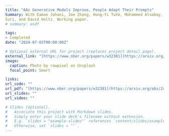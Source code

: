 ```yaml
---
title: "AAs Generative Models Improve, People Adapt Their Prompts"
Summary: With Eaman Jahani, Joe Zhang, Hong-Yi TuYe, Mohammed Alsobay, Christos Nicolaides, Siddharth
Suri, and David Holtz. Working paper.
# summary: asdf

tags:
- Completed
date: "2024-07-03T00:00:00Z"

# Optional external URL for project (replaces project detail page).
external_link: "[https://www.nber.org/papers/w32381](https://arxiv.org/abs/2407.14333)"
image:
  caption: Photo by rawpixel on Unsplash
  focal_point: Smart

links:
url_code: ""
url_pdf: "[https://www.nber.org/papers/w32381](https://arxiv.org/abs/2407.14333)"
url_slides: ""
url_video: ""

# Slides (optional).
#   Associate this project with Markdown slides.
#   Simply enter your slide deck's filename without extension.
#   E.g. `slides = "example-slides"` references `content/slides/example-slides.md`.
#   Otherwise, set `slides = ""`.
---
```

